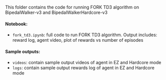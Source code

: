 This folder contains the code for running FORK TD3 algorithm on BipedalWalker-v3 and BipedalWalkerHardcore-v3

#### Notebook:
- `fork_td3.ipynb`: full code to run FORK TD3 algorithm. Output includes: reward log, agent video, plot of rewards vs number of episodes

#### Sample outputs:
- `videos`: contain sample output videos of agent in EZ and Hardcore mode
- `logs`: contain sample output rewards log of agent in EZ and Hardcore mode